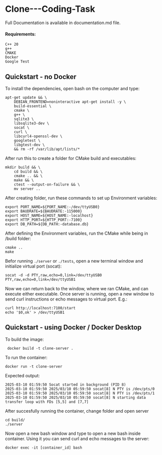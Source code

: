 # Clone---Coding-Task
Full Documentation is available in documentation.md file. 
#### Requirements:
```
C++ 20
g++
CMAKE
Docker 
Google Test 
```

Quickstart - no Docker
------------------------
To install the dependencies, open bash on the computer and type:
```
apt-get update && \
    DEBIAN_FRONTEND=noninteractive apt-get install -y \
    build-essential \
    cmake \
    g++ \
    sqlite3 \
    libsqlite3-dev \
    socat \
    curl \
    libcurl4-openssl-dev \
    googletest \
    libgtest-dev \
    && rm -rf /var/lib/apt/lists/*
```
After run this to create a folder for CMake build and executables:
```
mkdir build && \
    cd build && \
    cmake .. && \
    make && \
    ctest --output-on-failure && \
    mv server ..
```

After creating folder, run these commands to set up Environment variables:
```
export PORT_NAME=${PORT_NAME:-/dev/ttyUSB0}
export BAUDRATE=${BAUDRATE:-115000}
export HOST_NAME=${HOST_NAME:-localhost}
export HTTP_PORT=${HTTP_PORT:-7100}
export DB_PATH=${DB_PATH:-database.db}
```
After defining the Environment variables, run the CMake while being in /build folder:
```
cmake ..
make
```
Befor running ```./server``` or ```./tests```, open a new terminal window and initialize virtual port (socat):
```
socat -d -d PTY,raw,echo=0,link=/dev/ttyUSB0 PTY,raw,echo=0,link=/dev/ttyUSB1
```
Now we can return back to the window, where we ran CMake, and can execute either executable.
Once server is running, open a new window to send curl instructions or echo messages to virtual port. E.g.:
```
curl http://localhost:7100/start 
echo '$0,ok' > /dev/ttyUSB1
```
Quickstart - using Docker / Docker Desktop
------------------------
To build the image:
```
 docker build -t clone-server .
```
To run the container:
```
docker run -t clone-server

```
Expected output:
```
2025-03-10 01:59:50 Socat started in background (PID 8)
2025-03-10 01:59:50 2025/03/10 05:59:50 socat[8] N PTY is /dev/pts/0
2025-03-10 01:59:50 2025/03/10 05:59:50 socat[8] N PTY is /dev/pts/1
2025-03-10 01:59:50 2025/03/10 05:59:50 socat[8] N starting data transfer loop with FDs [5,5] and [7,7]
```

After succesfully running the container, change folder and open server
```
cd build/
./server
```
Now open a new bash window and type to open a new bash inside container. Using it you can send curl and echo messages to the server:
```
docker exec -it [container_id] bash
```



